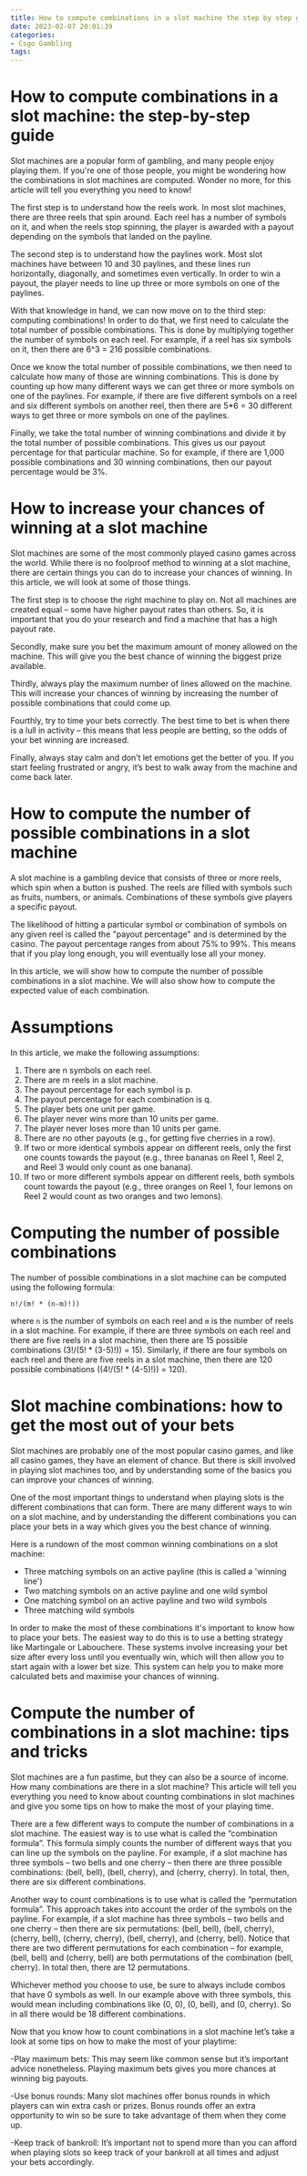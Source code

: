 ```yaml
---
title: How to compute combinations in a slot machine the step by step guide
date: 2023-02-07 20:01:39
categories:
- Csgo Gambling
tags:
---
```



#  How to compute combinations in a slot machine: the step-by-step guide

Slot machines are a popular form of gambling, and many people enjoy playing them. If you're one of those people, you might be wondering how the combinations in slot machines are computed. Wonder no more, for this article will tell you everything you need to know!

The first step is to understand how the reels work. In most slot machines, there are three reels that spin around. Each reel has a number of symbols on it, and when the reels stop spinning, the player is awarded with a payout depending on the symbols that landed on the payline.

The second step is to understand how the paylines work. Most slot machines have between 10 and 30 paylines, and these lines run horizontally, diagonally, and sometimes even vertically. In order to win a payout, the player needs to line up three or more symbols on one of the paylines.

With that knowledge in hand, we can now move on to the third step: computing combinations! In order to do that, we first need to calculate the total number of possible combinations. This is done by multiplying together the number of symbols on each reel. For example, if a reel has six symbols on it, then there are 6^3 = 216 possible combinations.

Once we know the total number of possible combinations, we then need to calculate how many of those are winning combinations. This is done by counting up how many different ways we can get three or more symbols on one of the paylines. For example, if there are five different symbols on a reel and six different symbols on another reel, then there are 5*6 = 30 different ways to get three or more symbols on one of the paylines.

Finally, we take the total number of winning combinations and divide it by the total number of possible combinations. This gives us our payout percentage for that particular machine. So for example, if there are 1,000 possible combinations and 30 winning combinations, then our payout percentage would be 3%.

#  How to increase your chances of winning at a slot machine

Slot machines are some of the most commonly played casino games across the world. While there is no foolproof method to winning at a slot machine, there are certain things you can do to increase your chances of winning. In this article, we will look at some of those things.

The first step is to choose the right machine to play on. Not all machines are created equal – some have higher payout rates than others. So, it is important that you do your research and find a machine that has a high payout rate.

Secondly, make sure you bet the maximum amount of money allowed on the machine. This will give you the best chance of winning the biggest prize available.

Thirdly, always play the maximum number of lines allowed on the machine. This will increase your chances of winning by increasing the number of possible combinations that could come up.

Fourthly, try to time your bets correctly. The best time to bet is when there is a lull in activity – this means that less people are betting, so the odds of your bet winning are increased.

Finally, always stay calm and don’t let emotions get the better of you. If you start feeling frustrated or angry, it’s best to walk away from the machine and come back later.

#  How to compute the number of possible combinations in a slot machine

A slot machine is a gambling device that consists of three or more reels, which spin when a button is pushed. The reels are filled with symbols such as fruits, numbers, or animals. Combinations of these symbols give players a specific payout.

The likelihood of hitting a particular symbol or combination of symbols on any given reel is called the "payout percentage" and is determined by the casino. The payout percentage ranges from about 75% to 99%. This means that if you play long enough, you will eventually lose all your money.

In this article, we will show how to compute the number of possible combinations in a slot machine. We will also show how to compute the expected value of each combination.

# Assumptions

In this article, we make the following assumptions:

1) There are n symbols on each reel.
2) There are m reels in a slot machine.
3) The payout percentage for each symbol is p. 
4) The payout percentage for each combination is q.
5) The player bets one unit per game. 
6) The player never wins more than 10 units per game. 
7) The player never loses more than 10 units per game. 
8) There are no other payouts (e.g., for getting five cherries in a row). 
9) If two or more identical symbols appear on different reels, only the first one counts towards the payout (e.g., three bananas on Reel 1, Reel 2, and Reel 3 would only count as one banana). 
10) If two or more different symbols appear on different reels, both symbols count towards the payout (e.g., three oranges on Reel 1, four lemons on Reel 2 would count as two oranges and two lemons). 

# Computing the number of possible combinations
The number of possible combinations in a slot machine can be computed using the following formula: 

`n!/(m! * (n-m)!))`

 where `n` is the number of symbols on each reel and `m` is the number of reels in a slot machine. For example, if there are three symbols on each reel and there are five reels in a slot machine, then there are 15 possible combinations (3!/(5! * (3-5)!)) = 15). Similarly, if there are four symbols on each reel and there are five reels in a slot machine, then there are 120 possible combinations ((4!/(5! * (4-5)!)) = 120).

#  Slot machine combinations: how to get the most out of your bets 

Slot machines are probably one of the most popular casino games, and like all casino games, they have an element of chance. But there is skill involved in playing slot machines too, and by understanding some of the basics you can improve your chances of winning.

One of the most important things to understand when playing slots is the different combinations that can form. There are many different ways to win on a slot machine, and by understanding the different combinations you can place your bets in a way which gives you the best chance of winning.

Here is a rundown of the most common winning combinations on a slot machine:

- Three matching symbols on an active payline (this is called a 'winning line') 
- Two matching symbols on an active payline and one wild symbol 
- One matching symbol on an active payline and two wild symbols 
- Three matching wild symbols 

In order to make the most of these combinations it's important to know how to place your bets. The easiest way to do this is to use a betting strategy like Martingale or Labouchere. These systems involve increasing your bet size after every loss until you eventually win, which will then allow you to start again with a lower bet size. This system can help you to make more calculated bets and maximise your chances of winning.

#  Compute the number of combinations in a slot machine: tips and tricks

Slot machines are a fun pastime, but they can also be a source of income. How many combinations are there in a slot machine? This article will tell you everything you need to know about counting combinations in slot machines and give you some tips on how to make the most of your playing time.

There are a few different ways to compute the number of combinations in a slot machine. The easiest way is to use what is called the “combination formula”. This formula simply counts the number of different ways that you can line up the symbols on the payline. For example, if a slot machine has three symbols – two bells and one cherry – then there are three possible combinations: (bell, bell), (bell, cherry), and (cherry, cherry). In total, then, there are six different combinations.

Another way to count combinations is to use what is called the “permutation formula”. This approach takes into account the order of the symbols on the payline. For example, if a slot machine has three symbols – two bells and one cherry – then there are six permutations: (bell, bell), (bell, cherry), (cherry, bell), (cherry, cherry), (bell, cherry), and (cherry, bell). Notice that there are two different permutations for each combination – for example, (bell, bell) and (cherry, bell) are both permutations of the combination (bell, cherry). In total then, there are 12 permutations.

Whichever method you choose to use, be sure to always include combos that have 0 symbols as well. In our example above with three symbols, this would mean including combinations like (0, 0), (0, bell), and (0, cherry). So in all there would be 18 different combinations.

Now that you know how to count combinations in a slot machine let’s take a look at some tips on how to make the most of your playtime:

-Play maximum bets: This may seem like common sense but it’s important advice nonetheless. Playing maximum bets gives you more chances at winning big payouts.

-Use bonus rounds: Many slot machines offer bonus rounds in which players can win extra cash or prizes. Bonus rounds offer an extra opportunity to win so be sure to take advantage of them when they come up.

-Keep track of bankroll: It’s important not to spend more than you can afford when playing slots so keep track of your bankroll at all times and adjust your bets accordingly.